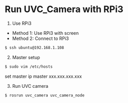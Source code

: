 # Run UVC_Camera with RPi3

1. Use RPi3
+ Method 1: Use RPi3 with screen
+ Method 2: Connect to RPi3
```bash
$ ssh ubuntu@192.168.1.108
```

2. Master setup
```bash
$ sudo vim /etc/hosts
```
set master ip
master xxx.xxx.xxx.xxx

3. Run UVC camera
```bash
$ rosrun uvc_camera uvc_camera_node
```
